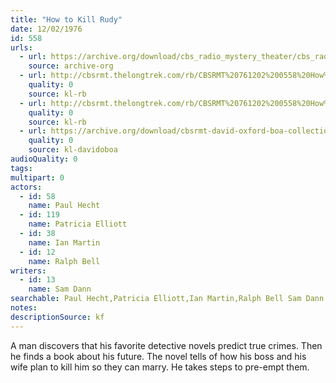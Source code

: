 ```yaml
---
title: "How to Kill Rudy"
date: 12/02/1976
id: 558
urls: 
  - url: https://archive.org/download/cbs_radio_mystery_theater/cbs_radio_mystery_theater-0551-0600.zip/cbs_radio_mystery_theater-0551-0600%2Fcbsrmt_0558_how_to_kill_rudy.mp3
    source: archive-org
  - url: http://cbsrmt.thelongtrek.com/rb/CBSRMT%20761202%200558%20How%20To%20Kill%20Rudy_wuwm.mp3
    quality: 0
    source: kl-rb
  - url: http://cbsrmt.thelongtrek.com/rb/CBSRMT%20761202%200558%20How%20To%20Kill%20Ruby_wbbm_rb%20veryhot.mp3
    quality: 0
    source: kl-rb
  - url: https://archive.org/download/cbsrmt-david-oxford-boa-collection/CBSRMT-761202-0558-How-To-Kill-Rudy-(128-44)_WUWM-FM-{BoA}.mp3
    quality: 0
    source: kl-davidoboa
audioQuality: 0
tags: 
multipart: 0
actors:  
  - id: 58
    name: Paul Hecht  
  - id: 119
    name: Patricia Elliott  
  - id: 38
    name: Ian Martin  
  - id: 12
    name: Ralph Bell
writers:  
  - id: 13
    name: Sam Dann
searchable: Paul Hecht,Patricia Elliott,Ian Martin,Ralph Bell Sam Dann
notes: 
descriptionSource: kf
---
```

A man discovers that his favorite detective novels predict true crimes. Then he finds a book about his future. The novel tells of how his boss and his wife plan to kill him so they can marry. He takes steps to pre-empt them.